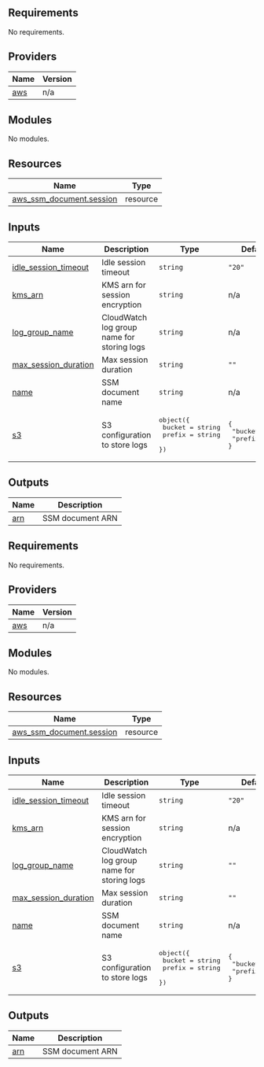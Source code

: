 ## Requirements

No requirements.

## Providers

| Name | Version |
|------|---------|
| <a name="provider_aws"></a> [aws](#provider\_aws) | n/a |

## Modules

No modules.

## Resources

| Name | Type |
|------|------|
| [aws_ssm_document.session](https://registry.terraform.io/providers/hashicorp/aws/latest/docs/resources/ssm_document) | resource |

## Inputs

| Name | Description | Type | Default | Required |
|------|-------------|------|---------|:--------:|
| <a name="input_idle_session_timeout"></a> [idle\_session\_timeout](#input\_idle\_session\_timeout) | Idle session timeout | `string` | `"20"` | no |
| <a name="input_kms_arn"></a> [kms\_arn](#input\_kms\_arn) | KMS arn for session encryption | `string` | n/a | yes |
| <a name="input_log_group_name"></a> [log\_group\_name](#input\_log\_group\_name) | CloudWatch log group name for storing logs | `string` | n/a | yes |
| <a name="input_max_session_duration"></a> [max\_session\_duration](#input\_max\_session\_duration) | Max session duration | `string` | `""` | no |
| <a name="input_name"></a> [name](#input\_name) | SSM document name | `string` | n/a | yes |
| <a name="input_s3"></a> [s3](#input\_s3) | S3 configuration to store logs | <pre>object({<br>    bucket = string<br>    prefix = string<br>  })</pre> | <pre>{<br>  "bucket": "",<br>  "prefix": ""<br>}</pre> | no |

## Outputs

| Name | Description |
|------|-------------|
| <a name="output_arn"></a> [arn](#output\_arn) | SSM document ARN |

<!-- BEGIN_TF_DOCS -->
## Requirements

No requirements.

## Providers

| Name | Version |
|------|---------|
| <a name="provider_aws"></a> [aws](#provider\_aws) | n/a |

## Modules

No modules.

## Resources

| Name | Type |
|------|------|
| [aws_ssm_document.session](https://registry.terraform.io/providers/hashicorp/aws/latest/docs/resources/ssm_document) | resource |

## Inputs

| Name | Description | Type | Default | Required |
|------|-------------|------|---------|:--------:|
| <a name="input_idle_session_timeout"></a> [idle\_session\_timeout](#input\_idle\_session\_timeout) | Idle session timeout | `string` | `"20"` | no |
| <a name="input_kms_arn"></a> [kms\_arn](#input\_kms\_arn) | KMS arn for session encryption | `string` | n/a | yes |
| <a name="input_log_group_name"></a> [log\_group\_name](#input\_log\_group\_name) | CloudWatch log group name for storing logs | `string` | `""` | no |
| <a name="input_max_session_duration"></a> [max\_session\_duration](#input\_max\_session\_duration) | Max session duration | `string` | `""` | no |
| <a name="input_name"></a> [name](#input\_name) | SSM document name | `string` | n/a | yes |
| <a name="input_s3"></a> [s3](#input\_s3) | S3 configuration to store logs | <pre>object({<br>    bucket = string<br>    prefix = string<br>  })</pre> | <pre>{<br>  "bucket": "",<br>  "prefix": ""<br>}</pre> | no |

## Outputs

| Name | Description |
|------|-------------|
| <a name="output_arn"></a> [arn](#output\_arn) | SSM document ARN |
<!-- END_TF_DOCS -->